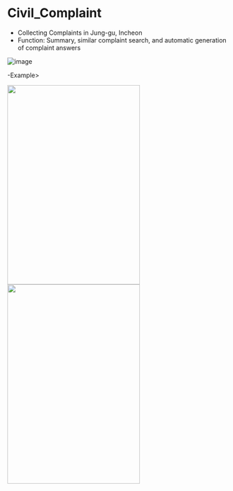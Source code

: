 # Civil_Complaint

- Collecting Complaints in Jung-gu, Incheon
- Function: Summary, similar complaint search, and automatic generation of complaint answers

![image](https://user-images.githubusercontent.com/101242683/233226262-ce5c476e-1d22-4929-addb-75e80b982e23.png)


-Example>

<img src="https://user-images.githubusercontent.com/101242683/233226508-90049b9c-c275-4d3a-ad92-65d901958cd2.png" width="300" height="450"/>
<img src="https://user-images.githubusercontent.com/101242683/233226864-e9aeb8ef-9d5d-41ce-a74c-ee272fb3a65f.png" width="300" height="450"/>

